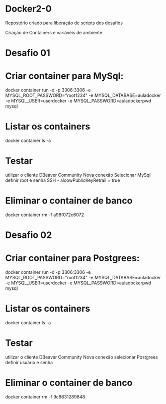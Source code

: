 # Docker2-0
Repostório criado para liberação de scripts dos desafios

Criação de Containers e variáveis de ambiente:

# Desafio 01

# Criar container para MySql:
  docker container run -d -p 3306:3306 -e MYSQL_ROOT_PASSWORD="root1234" -e  MYSQL_DATABASE=auladocker -e   MYSQL_USER=userdocker -e MYSQL_PASSWORD=auladockerpwd mysql 

# Listar os containers
  docker container ls -a	

# Testar
  utilizar o cliente DBeaver Community
  Nova conexão
  Selecionar MySql
  definir root e senha
  SSH - aloowPublicKeyRetrail = true
  
# Eliminar o container de banco
  docker container rm -f a98f072c6072 
    

# Desafio 02

# Criar container para Postgrees:
  docker container run -d -p 3306:3306 -e MYSQL_ROOT_PASSWORD="root1234" -e  MYSQL_DATABASE=auladocker -e   MYSQL_USER=userdocker -e MYSQL_PASSWORD=auladockerpwd mysql 

# Listar os containers
  docker container ls -a	

# Testar
  utilizar o cliente DBeaver Community
  Nova conexão
  selecionar Postgrees
  definir usuário e senha

# Eliminar o container de banco
  docker container rm -f 9c8631289848  

